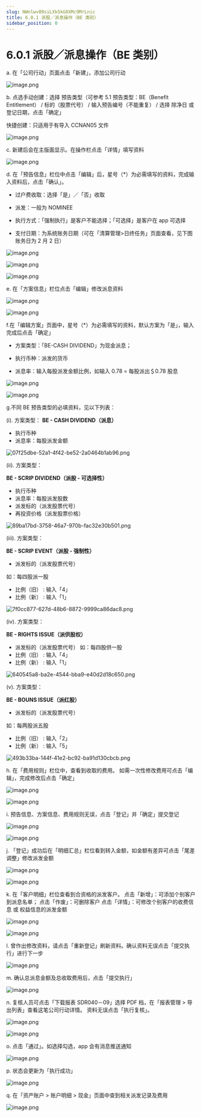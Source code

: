 ```yaml
---
slug: NWnlwv89siLXk5kG0XMc9MrLnic
title: 6.0.1 派股／派息操作（BE 类别）
sidebar_position: 0
---
```



# 6.0.1 派股／派息操作（BE 类别）


a. 在「公司行动」页面点击「新建」，添加公司行动


![image.png](/assets/0be6b30af70ecc33f1793b1d18e77578.png)






b. 点选手动创建：选择 预告类型（可参考 5.1 预告类型：BE（Benefit Entitlement） / 标的（股票代号） / 输入预告编号（不能重复） / 选择 除净日 或 登记日期，点击「确定」


快捷创建：只适用于有导入 CCNAN05 文件


![image.png](/assets/4ddb49fe4fdb5f25f561726af9bcc8f6.png)



c. 新建后会在主版面显示。在操作栏点击「详情」填写资料


![image.png](/assets/4e32c3193d5374718d70166d7225ba0f.png)



d. 在「预告信息」栏位中点击「编辑」后，星号（*）为必需填写的资料，完成输入资料后，点击「确认」。


- 过户费收取：选择「是」／「否」收取


- 派发：一般为 NOMINEE
- 执行方式：「强制执行」是客户不能选择；「可选择」是客户在 app 可选择
- 支付日期：为系统账务日期（可在「清算管理>日终任务」页面查看，见下图账务日为 2 月 2 日）


![image.png](/assets/1ccb1ffafc55c7c0fc4883e96ad90e72.png)


![image.png](/assets/7c77e09ee9d1d52a77557b989337f9cb.png)


![image.png](/assets/0416b9d74f739f56deb993e35daa64f7.png)


e. 在「方案信息」栏位点击「编辑」修改派息资料


![image.png](/assets/3215deeaf2147e6316b3d1528c9759c1.png)


![image.png](/assets/ad0d95a73178fe12efc5de3311c78959.png)


f.在「编辑方案」页面中，星号（*）为必需填写的资料，默认方案为「是」，输入完成后点击「确定」


- 方案类型：「BE-CASH DIVIDEND」为现金派息；


- 执行币种：派发的货币


- 派息率：输入每股派发金额比例，如输入 0.78 = 每股派出＄0.78 股息


![image.png](/assets/96f68faaa63895d328185b10c60819b3.png)


![image.png](/assets/bf888933432e5715b958df6027bf122b.png)


g.不同 BE 预告类型的必填资料，见以下列表：


(i).  方案类型：
**BE - CASH DIVIDEND（派息）**

- 执行币种
- 派息率：每股派发金额

![07f25dbe-52a1-4f42-be52-2a0464b1ab96.png](/assets/65955d1020a712db02ee88cfbb4c7287.png)


(ii).  方案类型：


**BE - SCRIP DIVIDEND（派股 - 可选择性）**

- 执行币种
- 派息率：每股派发股数
- 派发标的（派发股票代号）
- 再投资价格（派发股票价格）

![89ba17bd-3758-46a7-970b-fac32e30b501.png](/assets/9674840f89acb9ba8f81b6a6a87596cf.png)


(iii).  方案类型：


**BE - SCRIP EVENT（派股 - 强制性）**
- 派发标的（派发股票代号）


如：每四股派一股

- 比例（旧） : 输入「4」
- 比例（新） : 输入「1」

![7f0cc877-627d-48b6-8872-9999ca86dac8.png](/assets/3921b787cd98dcb37f0310441c515663.png)


(iv).  方案类型：


**BE - RIGHTS ISSUE（派供股权）**

- 派发标的（派发股票代号）
如：每四股供一股
- 比例（旧） : 输入「4」
- 比例（新） : 输入「1」

![640545a8-ba2e-4544-bba9-e40d2d18c650.png](/assets/5818f54789587e7ba4d7a83d79b40dd2.png)


(v).  方案类型：


**BE - BOUNS ISSUE（派红股）**

- 派发标的（派发股票代号）

如：每两股派五股

- 比例（旧） : 输入「2」
- 比例（新） : 输入「5」

![493b33ba-144f-41e2-bc92-ba91d130cbcb.png](/assets/bbdaae10f6c9765d66ec329519fbc152.png)



h. 在「费用规则」栏位中，查看到收取的费用。
如需一次性修改费用可点击「编辑」，完成修改后点击「确定」


![image.png](/assets/338dac02813f83307e3ae7723878c9ae.png)


![image.png](/assets/e51253486ce828c354c483044d1a431d.png)



i. 预告信息、方案信息、费用规则无误，点击「登记」并「确定」提交登记


![image.png](/assets/b4761f4a494ac8d6fb2d160659ac878d.png)


![image.png](/assets/d4993924b7a90f22fa676c6e94b7d639.png)



j. 「登记」成功后在「明细汇总」栏位看到转入金额，如金额有差异可点击「尾差调整」修改派发金额


![image.png](/assets/0cdcf59b04368754948207b393c74c6e.png)


![image.png](/assets/985aa31891d09ac434fdd97f3802c1b8.png)


k. 在「客户明细」栏位查看到合资格的派发客户。
点击「新增」：可添加个别客户到派息名单；
点击「作废」：可删除客户
点击「详情」：可修改个别客户的收费信息 或 权益信息的派发金额


![image.png](/assets/ee3ee7629e0cee618b0be18dd897f7e4.png)


![image.png](/assets/162bb4ae8b09aa6c4b40bbcb8532b6e4.png)


l. 曾作出修改资料，请点击「重新登记」刷新资料。确认资料无误点击「提交执行」进行下一步


![image.png](/assets/de32e7ba9de656991ff9a033d3b04d65.png)



m. 确认总派息金额及总收取费用后，点击「提交执行」


![image.png](/assets/e066f8bd2ab583ca190f3cdd92ab1e66.png)



n. 复核人员可点击「下载报表 SDR040－09」选择 PDF 档，在「报表管理 > 导出列表」查看这笔公司行动详情。
资料无误点击「执行复核」。


![image.png](/assets/eb0f9240052b07748b45360d47b1ca26.png)


![image.png](/assets/78887d0d0d8e3681ffeef0c46d7a79d5.png)


o. 点击「通过」。如选择勾选，app 会有消息推送通知


![image.png](/assets/c2c62bd7d0df2baaff89316a478edda6.png)


p. 状态会更新为「执行成功」


![image.png](/assets/4ba2bc18a3d118e76439e09254548058.png)


q. 在「资产账户 > 账户明细 > 现金」页面中查到相关派发记录及费用


![image.png](/assets/867c242ceb5ba2447442780f7627f6b4.png)

